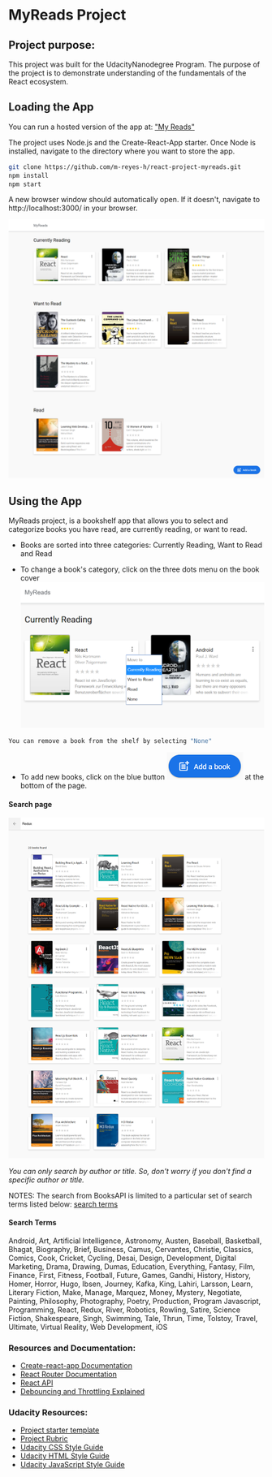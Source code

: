 # MyReads Project

## Project purpose:
This project was built for the UdacityNanodegree Program. The purpose of the project is to demonstrate understanding of the fundamentals of the React ecosystem.

## Loading the App

You can run a hosted version of the app at: ["My Reads"](https://myreads-mrh.herokuapp.com/)

The project uses Node.js and the Create-React-App starter.
Once Node is installed, navigate to the directory where you want to store the app.

```bash
git clone https://github.com/m-reyes-h/react-project-myreads.git
npm install
npm start
```
A new browser window should automatically open. If it doesn't, navigate to http://localhost:3000/ in your browser.

![](src/screenshots/main-page.png "Main page")

## Using the App

MyReads project, is a bookshelf app that allows you to select and categorize books you have read, are currently reading, or want to read.

* Books are sorted into three categories: Currently Reading, Want to Read and Read

* To change a book's category, click on the three dots menu on the book cover
![](src/screenshots/book-shelf-changer.png "Option change shelf")
```bash
You can remove a book from the shelf by selecting "None"
```

* To add new books, click on the blue button ![](src/screenshots/add-book-button.png "Add book button") at the bottom of the page.

#### Search page
![](src/screenshots/search-page.png "Main page")


_You can only search by author or title. So, don't worry if you don't find a specific author or title._


NOTES: The search from BooksAPI is limited to a particular set of search terms listed below: [search terms](#search-terms)



#### Search Terms

Android, Art, Artificial Intelligence, Astronomy, Austen, Baseball, Basketball, Bhagat, Biography, Brief, Business, Camus, Cervantes, Christie, Classics, Comics, Cook, Cricket, Cycling, Desai, Design, Development, Digital Marketing, Drama, Drawing, Dumas, Education, Everything, Fantasy, Film, Finance, First, Fitness, Football, Future, Games, Gandhi, History, History, Homer, Horror, Hugo, Ibsen, Journey, Kafka, King, Lahiri, Larsson, Learn, Literary Fiction, Make, Manage, Marquez, Money, Mystery, Negotiate, Painting, Philosophy, Photography, Poetry, Production, Program Javascript, Programming, React, Redux, River, Robotics, Rowling, Satire, Science Fiction, Shakespeare, Singh, Swimming, Tale, Thrun, Time, Tolstoy, Travel, Ultimate, Virtual Reality, Web Development, iOS


### Resources and Documentation:

- [Create-react-app Documentation](https://github.com/facebookincubator/create-react-app)
- [React Router Documentation](http://knowbody.github.io/react-router-docs/)
- [React API](https://facebook.github.io/react/docs/react-api.html)
- [Debouncing and Throttling Explained](https://css-tricks.com/debouncing-throttling-explained-examples/)

### Udacity Resources:

- [Project starter template](https://github.com/udacity/reactnd-project-myreads-starter)
- [Project Rubric](https://review.udacity.com/#!/rubrics/918/view)
- [Udacity CSS Style Guide](http://udacity.github.io/frontend-nanodegree-styleguide/css.html)
- [Udacity HTML Style Guide](http://udacity.github.io/frontend-nanodegree-styleguide/index.html)
- [Udacity JavaScript Style Guide](http://udacity.github.io/frontend-nanodegree-styleguide/javascript.html)